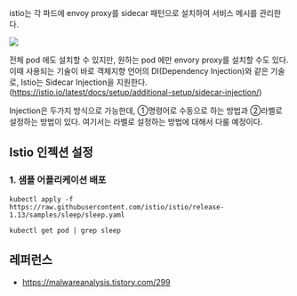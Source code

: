 istio는 각 파드에 envoy proxy를 sidecar 패턴으로 설치하여 서비스 메시를 관리한다.

![](https://github.com/gnosia93/eks-on-aws/blob/main/images/istio-service-mesh.png)

전체 pod 에도 설치할 수 있지만, 원하는 pod 에만 envory proxy를 설치할 수도 있다. 이때 사용되는 기술이 바로 객체지향 언어의 DI(Dependency Injection)와 같은 기술로, Istio는 Sidecar Injection을 지원한다.(https://istio.io/latest/docs/setup/additional-setup/sidecar-injection/)

Injection은 두가지 방식으로 가능한데, ①명령어로 수동으로 하는 방법과 ②라벨로 설정하는 방법이 있다. 여기서는  라벨로 설정하는 방법에 대해서 다룰 예정이다.

## Istio 인젝션 설정 ##

### 1. 샘플 어플리케이션 배포 ###

```
kubectl apply -f https://raw.githubusercontent.com/istio/istio/release-1.13/samples/sleep/sleep.yaml

kubectl get pod | grep sleep
```

## 레퍼런스 ##

* https://malwareanalysis.tistory.com/299
